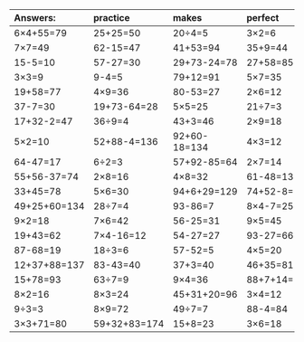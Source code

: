 | Answers: | practice | makes | perfect | ! |
| :--- | :--- | :--- | :--- | :--- |
| 6×4+55=79 | 25+25=50 | 20÷4=5 | 3×2=6 | 58+16=74 | 
| 7×7=49 | 62-15=47 | 41+53=94 | 35+9=44 | 12÷2=6 | 
| 15-5=10 | 57-27=30 | 29+73-24=78 | 27+58=85 | 78-6=72 | 
| 3×3=9 | 9-4=5 | 79+12=91 | 5×7=35 | 6×4=24 | 
| 19+58=77 | 4×9=36 | 80-53=27 | 2×6=12 | 5×8=40 | 
| 37-7=30 | 19+73-64=28 | 5×5=25 | 21÷7=3 | 44-10=34 | 
| 17+32-2=47 | 36÷9=4 | 43+3=46 | 2×9=18 | 38+32=70 | 
| 5×2=10 | 52+88-4=136 | 92+60-18=134 | 4×3=12 | 72÷9=8 | 
| 64-47=17 | 6÷2=3 | 57+92-85=64 | 2×7=14 | 4×7=28 | 
| 55+56-37=74 | 2×8=16 | 4×8=32 | 61-48=13 | 8÷4=2 | 
| 33+45=78 | 5×6=30 | 94+6+29=129 | 74+52-8=118 | 24÷4=6 | 
| 49+25+60=134 | 28÷7=4 | 93-86=7 | 8×4-7=25 | 39+50=89 | 
| 9×2=18 | 7×6=42 | 56-25=31 | 9×5=45 | 94+61+12=167 | 
| 19+43=62 | 7×4-16=12 | 54-27=27 | 93-27=66 | 81+40+8=129 | 
| 87-68=19 | 18÷3=6 | 57-52=5 | 4×5=20 | 54-45=9 | 
| 12+37+88=137 | 83-43=40 | 37+3=40 | 46+35=81 | 54÷9=6 | 
| 15+78=93 | 63÷7=9 | 9×4=36 | 88+7+14=109 | 9×6=54 | 
| 8×2=16 | 8×3=24 | 45+31+20=96 | 3×4=12 | 24÷6=4 | 
| 9÷3=3 | 8×9=72 | 49÷7=7 | 88-4=84 | 7×2=14 | 
| 3×3+71=80 | 59+32+83=174 | 15+8=23 | 3×6=18 | 36+28=64 | 
